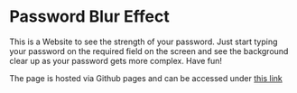 # Password Blur Effect

This is a Website to see the strength of your password. Just start typing your password on the required field on the screen and see the background clear up as your password gets more complex. Have fun!

The page is hosted via Github pages and can be accessed under [this link](https://sensino-seb.github.io/background-blur-effect/)
